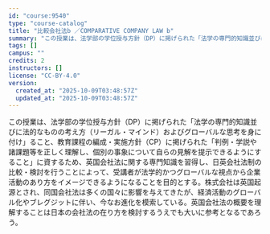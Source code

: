 ```yaml
---
id: "course:9540"
type: "course-catalog"
title: "比較会社法b ／COMPARATIVE COMPANY LAW b"
summary: "この授業は、法学部の学位授与方針（DP）に掲げられた「法学の専門的知識並びに法的なものの考え方（リーガル・マインド）およびグローバルな思考を身に付け」ること、教育課程の編成・実施方針（CP）に掲げられた「判例・学説や諸課題等を正しく理解し、…"
tags: []
campus: ""
credits: 2
instructors: []
license: "CC-BY-4.0"
version:
  created_at: "2025-10-09T03:48:57Z"
  updated_at: "2025-10-09T03:48:57Z"
---
```

この授業は、法学部の学位授与方針（DP）に掲げられた「法学の専門的知識並びに法的なものの考え方（リーガル・マインド）およびグローバルな思考を身に付け」ること、教育課程の編成・実施方針（CP）に掲げられた「判例・学説や諸課題等を正しく理解し、個別の事象について自らの見解を提示できるようにすること」に資するため、英国会社法に関する専門知識を習得し、日英会社法制の比較・検討を行うことによって、受講者が法学的かつグローバルな視点から企業活動のあり方をイメージできるようになることを目的とする。株式会社は英国起源とされ、同国会社法は多くの国々に影響を与えてきたが、経済活動のグローバル化やブレグジットに伴い、今なお進化を模索している。英国会社法の概要を理解することは日本の会社法の在り方を検討するうえでも大いに参考となるであろう。
